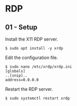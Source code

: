 # RDP

## 01 - Setup

Install the X11 RDP server.

`$ sudo apt install -y xrdp`

Edit the configuration file.

```
$ sudo nano /etc/xrdp/xrdp.ini
[globals]
..[snip]..
address=0.0.0.0
```

Restart the RDP server.

`$ sudo systemctl restart xrdp`